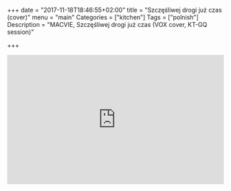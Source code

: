 +++
date = "2017-11-18T18:46:55+02:00"
title = "Szczęśliwej drogi już czas (cover)"
menu = "main"
Categories = ["kitchen"]
Tags = ["polnish"]
Description = "MACVIE, Szczęśliwej drogi już czas (VOX cover, KT-GQ session)"

+++



<iframe width="100%" height="300" scrolling="no" frameborder="no" src="https://w.soundcloud.com/player/?url=https%3A//api.soundcloud.com/tracks/364383179&amp;color=%23ff5500&amp;auto_play=false&amp;hide_related=false&amp;show_comments=true&amp;show_user=true&amp;show_reposts=false&amp;show_teaser=true&amp;visual=true"></iframe>

